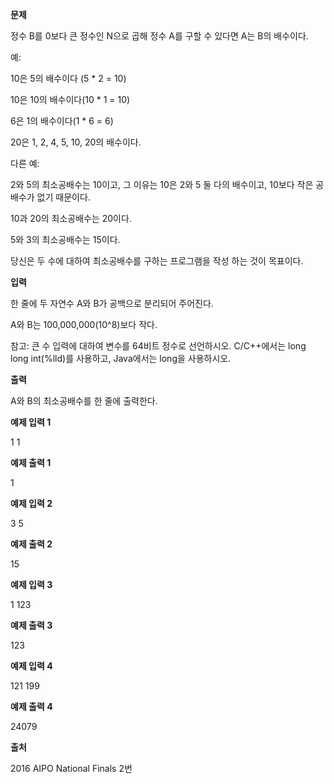 **문제**

정수 B를 0보다 큰 정수인 N으로 곱해 정수 A를 구할 수 있다면 A는 B의 배수이다.

예:

10은 5의 배수이다 (5 * 2 = 10)

10은 10의 배수이다(10 * 1 = 10)

6은 1의 배수이다(1 * 6 = 6)

20은 1, 2, 4, 5, 10, 20의 배수이다.

다른 예:

2와 5의 최소공배수는 10이고, 그 이유는 10은 2와 5 둘 다의 배수이고, 10보다 작은 공배수가 없기 때문이다.

10과 20의 최소공배수는 20이다.

5와 3의 최소공배수는 15이다.

당신은 두 수에 대하여 최소공배수를 구하는 프로그램을 작성 하는 것이 목표이다.  

**입력**

한 줄에 두 자연수 A와 B가 공백으로 분리되어 주어진다.

A와 B는 100,000,000(10^8)보다 작다.

참고: 큰 수 입력에 대하여 변수를 64비트 정수로 선언하시오. C/C++에서는 long long int(%lld)를 사용하고, Java에서는 long을 사용하시오.

 

**출력**

A와 B의 최소공배수를 한 줄에 출력한다.

 

**예제 입력 1**

1 1

**예제 출력 1**

1

 

**예제 입력 2**

3 5

**예제 출력 2**

15

 

**예제 입력 3**

1 123

**예제 출력 3**

123

 

**예제 입력 4**

121 199

**예제 출력 4**

24079

 

**출처**

2016 AIPO National Finals 2번  